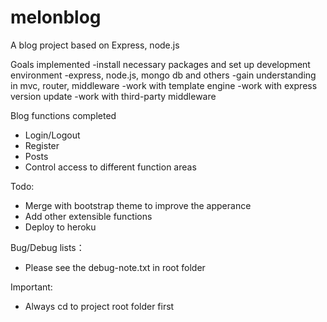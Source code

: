 # melonblog
A blog project based on Express, node.js

Goals implemented
  -install necessary packages and set up development environment
      -express, node.js, mongo db and others
  -gain understanding in mvc, router, middleware
  -work with template engine
  -work with express version update
  -work with third-party middleware
      
Blog functions completed
- Login/Logout
- Register
- Posts
- Control access to different function areas

Todo:
  - Merge with bootstrap theme to improve the apperance
  - Add other extensible functions
  - Deploy to heroku

Bug/Debug lists：
  - Please see the debug-note.txt in root folder
  
Important:
  - Always cd to project root folder first
